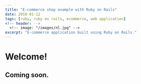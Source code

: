 ```yaml
---
title: "E-commerce shop example with Ruby on Rails"
date: 2018-01-12
tags: [ruby, ruby on rails, ecommerce, web application]
<!-- header: -->
  <!-- image: "/images/nl.jpg" -->
excerpt: "E-commerce application built using Ruby on Rails."
---
```


# Welcome!

## Coming soon.